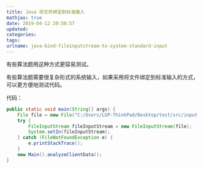 ```yaml
---
title: Java 将文件绑定到标准输入
mathjax: true
date: 2019-04-12 20:50:57
updated:
categories:
tags:
urlname: java-bind-fileinputstream-to-system-standard-input
---
```


有些算法题用这种方式更容易测试。

<!-- more -->

有些算法题需要很复杂形式的系统输入，如果采用将文件绑定到标准输入的方式，可以更方便地测试代码。



代码：

```java
public static void main(String[] args) {
    File file = new File("C:/Users/LGP-ThinkPad/Desktop/test/src/input.txt");
    try {
        FileInputStream fileInputStream = new FileInputStream(file);
        System.setIn(fileInputStream);
    } catch (FileNotFoundException e) {
        e.printStackTrace();
    }
    new Main().analyzeClientData();
}
```

